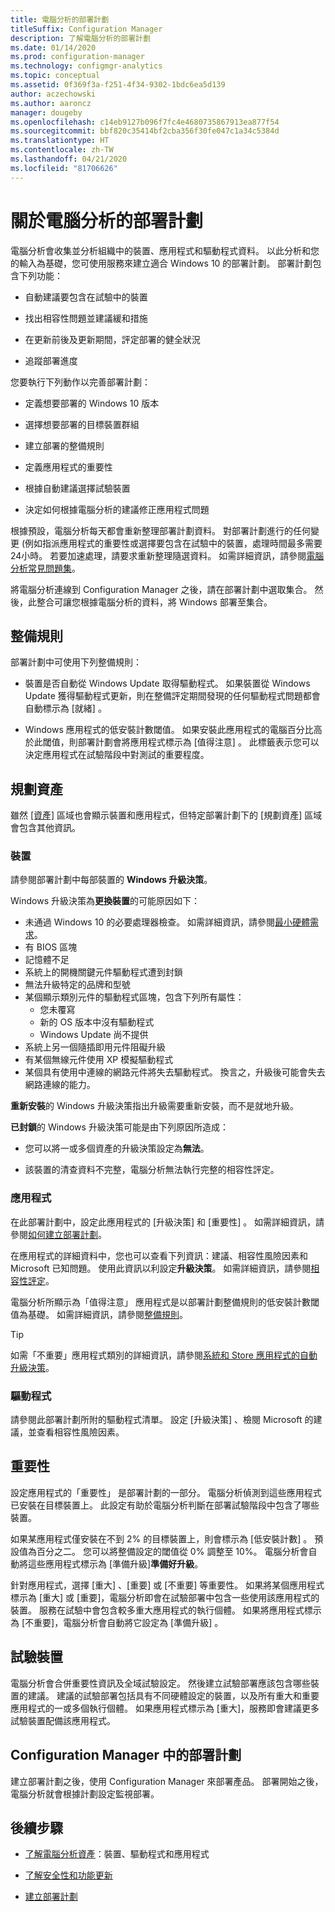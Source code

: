 ```yaml
---
title: 電腦分析的部署計劃
titleSuffix: Configuration Manager
description: 了解電腦分析的部署計劃
ms.date: 01/14/2020
ms.prod: configuration-manager
ms.technology: configmgr-analytics
ms.topic: conceptual
ms.assetid: 0f369f3a-f251-4f34-9302-1bdc6ea5d139
author: aczechowski
ms.author: aaroncz
manager: dougeby
ms.openlocfilehash: c14eb9127b096f7fc4e4680735867913ea877f54
ms.sourcegitcommit: bbf820c35414bf2cba356f30fe047c1a34c5384d
ms.translationtype: HT
ms.contentlocale: zh-TW
ms.lasthandoff: 04/21/2020
ms.locfileid: "81706626"
---
```

# <a name="about-deployment-plans-in-desktop-analytics"></a>關於電腦分析的部署計劃

電腦分析會收集並分析組織中的裝置、應用程式和驅動程式資料。 以此分析和您的輸入為基礎，您可使用服務來建立適合 Windows 10 的部署計劃。 部署計劃包含下列功能：  

- 自動建議要包含在試驗中的裝置  

- 找出相容性問題並建議緩和措施  

- 在更新前後及更新期間，評定部署的健全狀況  

- 追蹤部署進度  

您要執行下列動作以完善部署計劃：  

- 定義想要部署的 Windows 10 版本  

- 選擇想要部署的目標裝置群組  

- 建立部署的整備規則  

- 定義應用程式的重要性  

- 根據自動建議選擇試驗裝置  

- 決定如何根據電腦分析的建議修正應用程式問題  

根據預設，電腦分析每天都會重新整理部署計劃資料。 對部署計劃進行的任何變更 (例如指派應用程式的重要性或選擇要包含在試驗中的裝置，處理時間最多需要 24小時。 若要加速處理，請要求重新整理隨選資料。 如需詳細資訊，請參閱[電腦分析常見問題集](faq.md#can-i-reduce-the-amount-of-time-it-takes-for-data-to-refresh-in-my-desktop-analytics-portal)。  

將電腦分析連線到 Configuration Manager 之後，請在部署計劃中選取集合。 然後，此整合可讓您根據電腦分析的資料，將 Windows 部署至集合。



## <a name="readiness-rules"></a>整備規則

部署計劃中可使用下列整備規則：

- 裝置是否自動從 Windows Update 取得驅動程式。 如果裝置從 Windows Update 獲得驅動程式更新，則在整備評定期間發現的任何驅動程式問題都會自動標示為 [就緒]  。  

- Windows 應用程式的低安裝計數閾值。 如果安裝此應用程式的電腦百分比高於此閾值，則部署計劃會將應用程式標示為 [值得注意]  。 此標籤表示您可以決定應用程式在試驗階段中對測試的重要程度。  


## <a name="plan-assets"></a>規劃資產

<!-- 4670224 -->

雖然 [[資產]](about-assets.md) 區域也會顯示裝置和應用程式，但特定部署計劃下的 [規劃資產]  區域會包含其他資訊。

### <a name="devices"></a>裝置

請參閱部署計劃中每部裝置的 **Windows 升級決策**。

Windows 升級決策為**更換裝置**的可能原因如下：

- 未通過 Windows 10 的必要處理器檢查。 如需詳細資訊，請參閱[最小硬體需求](https://docs.microsoft.com/windows-hardware/design/minimum/minimum-hardware-requirements-overview#31-processor)。
- 有 BIOS 區塊
- 記憶體不足
- 系統上的開機關鍵元件驅動程式遭到封鎖
- 無法升級特定的品牌和型號
- 某個顯示類別元件的驅動程式區塊，包含下列所有屬性：
    - 您未覆寫
    - 新的 OS 版本中沒有驅動程式
    - Windows Update 尚不提供
- 系統上另一個隨插即用元件阻礙升級
- 有某個無線元件使用 XP 模擬驅動程式
- 某個具有使用中連線的網路元件將失去驅動程式。 換言之，升級後可能會失去網路連線的能力。

**重新安裝**的 Windows 升級決策指出升級需要重新安裝，而不是就地升級。 

**已封鎖**的 Windows 升級決策可能是由下列原因所造成：

- 您可以將一或多個資產的升級決策設定為**無法**。

- 該裝置的清查資料不完整，電腦分析無法執行完整的相容性評定。

### <a name="apps"></a>應用程式

在此部署計劃中，設定此應用程式的 [升級決策]  和 [重要性]  。 如需詳細資訊，請參閱[如何建立部署計劃](create-deployment-plans.md)。

在應用程式的詳細資料中，您也可以查看下列資訊：建議、相容性風險因素和 Microsoft 已知問題。 使用此資訊以利設定**升級決策**。 如需詳細資訊，請參閱[相容性評定](compat-assessment.md)。

電腦分析所顯示為「值得注意」  應用程式是以部署計劃整備規則的低安裝計數閾值為基礎。 如需詳細資訊，請參閱[整備規則](create-deployment-plans.md#readiness-rules)。

   > [!Tip]
   > 如需「不重要」應用程式類別的詳細資訊，請參閱[系統和 Store 應用程式的自動升級決策](about-assets.md#bkmk_plan-autoapp)。 <!-- 3587232 -->


### <a name="drivers"></a>驅動程式

請參閱此部署計劃所附的驅動程式清單。 設定 [升級決策]  、檢閱 Microsoft 的建議，並查看相容性風險因素。


## <a name="importance"></a>重要性

設定應用程式的「重要性」  是部署計劃的一部分。 電腦分析偵測到這些應用程式已安裝在目標裝置上。 此設定有助於電腦分析判斷在部署試驗階段中包含了哪些裝置。

如果某應用程式僅安裝在不到 2% 的目標裝置上，則會標示為 [低安裝計數]  。 預設值為百分之二。 您可以將整備設定的閾值從 0% 調整至 10%。 電腦分析會自動將這些應用程式標示為 [準備升級]**準備好升級**。  

針對應用程式，選擇 [重大]  、[重要]  或 [不重要]  等重要性。 如果將某個應用程式標示為 [重大] 或 [重要]，電腦分析即會在試驗部署中包含一些使用該應用程式的裝置。 服務在試驗中會包含較多重大應用程式的執行個體。 如果將應用程式標示為 [不重要]，電腦分析會自動將它設定為 [準備升級]  。



## <a name="pilot-devices"></a>試驗裝置

電腦分析會合併重要性資訊及全域試驗設定。 然後建立試驗部署應該包含哪些裝置的建議。 建議的試驗部署包括具有不同硬體設定的裝置，以及所有重大和重要應用程式的一或多個執行個體。 如果應用程式標示為 [重大]，服務即會建議更多試驗裝置配備該應用程式。



## <a name="deployment-plans-in-configuration-manager"></a>Configuration Manager 中的部署計劃

建立部署計劃之後，使用 Configuration Manager 來部署產品。 部署開始之後，電腦分析就會根據計劃設定監視部署。


## <a name="next-steps"></a>後續步驟

- [了解電腦分析資產](about-assets.md)：裝置、驅動程式和應用程式  

- [了解安全性和功能更新](about-updates.md)  

- [建立部署計劃](create-deployment-plans.md)  
